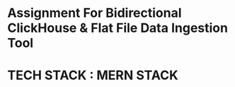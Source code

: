 # Assignment For Bidirectional ClickHouse & Flat File Data Ingestion Tool

# TECH STACK : MERN STACK